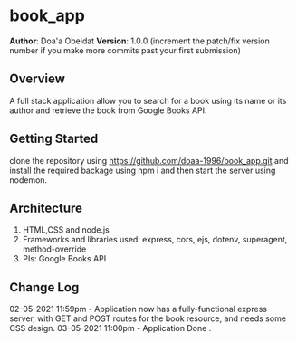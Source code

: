 # book_app

**Author**: Doa'a Obeidat
**Version**: 1.0.0 (increment the patch/fix version number if you make more commits past your first submission)

## Overview
A full stack application allow you to search for a book using its name or its author and retrieve the book from Google Books API.


## Getting Started
clone the repository using https://github.com/doaa-1996/book_app.git and install the required backage using npm i and then start the server using nodemon.


## Architecture


1. HTML,CSS and  node.js 
2. Frameworks and libraries used: express, cors, ejs, dotenv, superagent, method-override
3. PIs: Google Books API


## Change Log



02-05-2021 11:59pm - Application now has a fully-functional express server, with GET and POST routes for the book resource, and needs some CSS design.
03-05-2021 11:00pm - Application Done .
